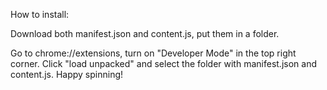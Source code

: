 How to install:

Download both manifest.json and content.js, put them in a folder.

Go to chrome://extensions, turn on "Developer Mode" in the top right corner. Click "load unpacked" and select the folder with manifest.json and content.js. Happy spinning! 
